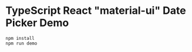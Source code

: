 TypeScript React "material-ui" Date Picker Demo
===============================================

```
npm install
npm run demo
```

